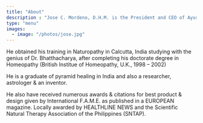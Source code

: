 ```yaml
---
title: "About"
description : "Jose C. Mordeno, D.H.M. is the President and CEO of Ayus."
type: "menu"
images:
  - image: "/photos/jose.jpg"
---
```



He obtained his training in Naturopathy in Calcutta, India studying with the genius of Dr. Bhatthacharya, after completing his doctorate degree in Homeopathy (British Institue of Homeopathy, U.K., 1998 – 2002)

He is a graduate of pyramid healing in India and also a researcher, astrologer & an inventor.

He also have received numerous awards & citations for best product & design given by International F.A.M.E. as published in a EUROPEAN magazine. Locally awarded by HEALTHLINE NEWS and the Scientific Natural Therapy Association of the Philippines (SNTAP).
